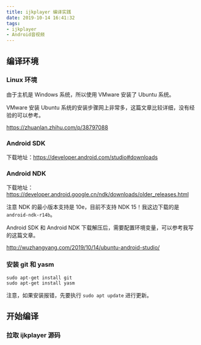 ```yaml
---
title: ijkplayer 编译实践
date: 2019-10-14 16:41:32
tags:
- ijkplayer
- Android音视频
---
```


## 编译环境

### Linux 环境

由于主机是 Windows 系统，所以使用 VMware 安装了 Ubuntu 系统。

VMware 安装 Ubuntu 系统的安装步骤网上非常多，这篇文章比较详细，没有经验的可以参考。

https://zhuanlan.zhihu.com/p/38797088

### Android SDK

下载地址：https://developer.android.com/studio#downloads

### Android NDK

下载地址：https://developer.android.google.cn/ndk/downloads/older_releases.html

注意 NDK 的最小版本支持是 10e，目前不支持 NDK 15！我这边下载的是 `android-ndk-r14b`。

Android SDK 和 Android NDK 下载解压后，需要配置环境变量，可以参考我写的这篇文章。

http://wuzhangyang.com/2019/10/14/ubuntu-android-studio/

### 安装 git 和 yasm

```shell
sudo apt-get install git
sudo apt-get install yasm
```

注意，如果安装报错，先要执行 `sudo apt update` 进行更新。

## 开始编译

### 拉取 ijkplayer 源码

